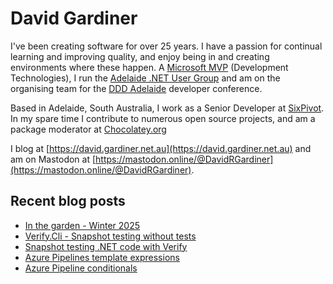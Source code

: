 # David Gardiner

I've been creating software for over 25 years. I have a passion for continual learning and improving quality, and enjoy being in and creating environments where these happen. A [Microsoft MVP](https://mvp.microsoft.com/en-us/PublicProfile/5001655) (Development Technologies), I run the [Adelaide .NET User Group](https://www.adnug.net) and am on the organising team for the [DDD Adelaide](https://www.dddadelaide.com) developer conference.

Based in Adelaide, South Australia, I work as a Senior Developer at [SixPivot](https://www.sixpivot.com.au). In my spare time I contribute to numerous open source projects, and am a package moderator at [Chocolatey.org](https://chocolatey.org)

I blog at [https://david.gardiner.net.au](https://david.gardiner.net.au) and am on Mastodon at [https://mastodon.online/@DavidRGardiner](https://mastodon.online/@DavidRGardiner).

## Recent blog posts

<!--START_SECTION:posts-->
* [In the garden - Winter 2025](https:&#x2F;&#x2F;david.gardiner.net.au&#x2F;2025&#x2F;08&#x2F;in-the-garden)
* [Verify.Cli - Snapshot testing without tests](https:&#x2F;&#x2F;david.gardiner.net.au&#x2F;2025&#x2F;07&#x2F;verify-cli)
* [Snapshot testing .NET code with Verify](https:&#x2F;&#x2F;david.gardiner.net.au&#x2F;2025&#x2F;07&#x2F;verify)
* [Azure Pipelines template expressions](https:&#x2F;&#x2F;david.gardiner.net.au&#x2F;2025&#x2F;07&#x2F;azure-pipeline-template-expression)
* [Azure Pipeline conditionals](https:&#x2F;&#x2F;david.gardiner.net.au&#x2F;2025&#x2F;06&#x2F;azure-pipeline-conditionals)
<!--END_SECTION:posts-->
